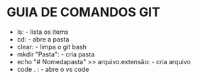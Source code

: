 # GUIA DE COMANDOS GIT 

- ls: - lista os items
- cd: - abre a pasta
- clear: - limpa o git bash
- mkdir "Pasta": - cria pasta
- echo "# Nomedapasta" >> arquivo.extensão: - cria arquivo
- code . : - abre o vs code